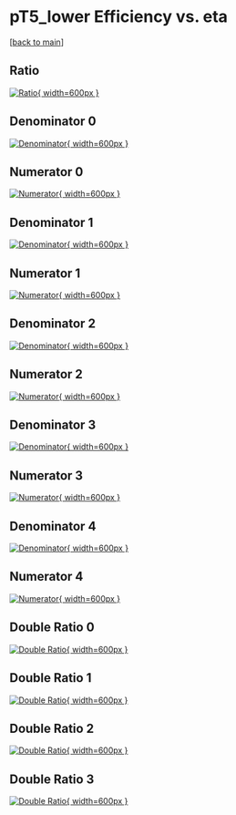 # pT5_lower Efficiency vs. eta

[[back to main](./)]



## Ratio

[![Ratio](../mtv/var/pT5_lower_vtr_13_0_eff_eta.png){ width=600px }](../mtv/var/pT5_lower_vtr_13_0_eff_eta.pdf)

## Denominator 0

[![Denominator](../mtv/den/pT5_lower_vtr_13_0_eff_eta_den0.png){ width=600px }](../mtv/den/pT5_lower_vtr_13_0_eff_eta_den0.pdf)

## Numerator 0

[![Numerator](../mtv/num/pT5_lower_vtr_13_0_eff_eta_num0.png){ width=600px }](../mtv/num/pT5_lower_vtr_13_0_eff_eta_num0.pdf)

## Denominator 1

[![Denominator](../mtv/den/pT5_lower_vtr_13_0_eff_eta_den1.png){ width=600px }](../mtv/den/pT5_lower_vtr_13_0_eff_eta_den1.pdf)

## Numerator 1

[![Numerator](../mtv/num/pT5_lower_vtr_13_0_eff_eta_num1.png){ width=600px }](../mtv/num/pT5_lower_vtr_13_0_eff_eta_num1.pdf)

## Denominator 2

[![Denominator](../mtv/den/pT5_lower_vtr_13_0_eff_eta_den2.png){ width=600px }](../mtv/den/pT5_lower_vtr_13_0_eff_eta_den2.pdf)

## Numerator 2

[![Numerator](../mtv/num/pT5_lower_vtr_13_0_eff_eta_num2.png){ width=600px }](../mtv/num/pT5_lower_vtr_13_0_eff_eta_num2.pdf)

## Denominator 3

[![Denominator](../mtv/den/pT5_lower_vtr_13_0_eff_eta_den3.png){ width=600px }](../mtv/den/pT5_lower_vtr_13_0_eff_eta_den3.pdf)

## Numerator 3

[![Numerator](../mtv/num/pT5_lower_vtr_13_0_eff_eta_num3.png){ width=600px }](../mtv/num/pT5_lower_vtr_13_0_eff_eta_num3.pdf)

## Denominator 4

[![Denominator](../mtv/den/pT5_lower_vtr_13_0_eff_eta_den4.png){ width=600px }](../mtv/den/pT5_lower_vtr_13_0_eff_eta_den4.pdf)

## Numerator 4

[![Numerator](../mtv/num/pT5_lower_vtr_13_0_eff_eta_num4.png){ width=600px }](../mtv/num/pT5_lower_vtr_13_0_eff_eta_num4.pdf)

## Double Ratio 0

[![Double Ratio](../mtv/ratio/pT5_lower_vtr_13_0_eff_eta_ratio0.png){ width=600px }](../mtv/ratio/pT5_lower_vtr_13_0_eff_eta_ratio0.pdf)

## Double Ratio 1

[![Double Ratio](../mtv/ratio/pT5_lower_vtr_13_0_eff_eta_ratio1.png){ width=600px }](../mtv/ratio/pT5_lower_vtr_13_0_eff_eta_ratio1.pdf)

## Double Ratio 2

[![Double Ratio](../mtv/ratio/pT5_lower_vtr_13_0_eff_eta_ratio2.png){ width=600px }](../mtv/ratio/pT5_lower_vtr_13_0_eff_eta_ratio2.pdf)

## Double Ratio 3

[![Double Ratio](../mtv/ratio/pT5_lower_vtr_13_0_eff_eta_ratio3.png){ width=600px }](../mtv/ratio/pT5_lower_vtr_13_0_eff_eta_ratio3.pdf)

